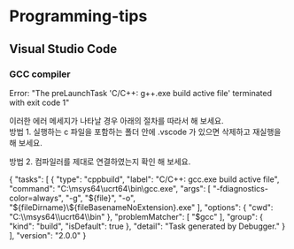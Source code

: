 # Programming-tips

## Visual Studio Code
### GCC compiler
Error: "The preLaunchTask 'C/C++: g++.exe build active file' terminated with exit code 1"

이러한 에러 메세지가 나타날 경우 아래의 절차를 따라서 해 보세요.   
방법 1. 실행하는 c 파일을 포함하는 폴더 안에 .vscode 가 있으면 삭제하고 재실행을 해 보세요.   
   
방법 2. 컴파일러를 제대로 연결하였는지 확인 해 보세요.   

{
    "tasks": [
        {
            "type": "cppbuild",
            "label": "C/C++: gcc.exe build active file",
            "command": "C:\\msys64\\ucrt64\\bin\\gcc.exe",
            "args": [
                "-fdiagnostics-color=always",
                "-g",
                "${file}",
                "-o",
                "${fileDirname}\\${fileBasenameNoExtension}.exe"
            ],
            "options": {
                "cwd": "C:\\msys64\\ucrt64\\bin"
            },
            "problemMatcher": [
                "$gcc"
            ],
            "group": {
                "kind": "build",
                "isDefault": true
            },
            "detail": "Task generated by Debugger."
        }
    ],
    "version": "2.0.0"
}
